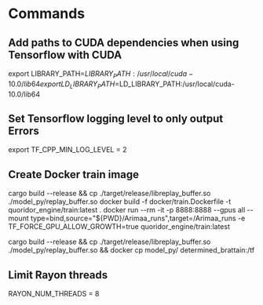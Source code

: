 # Commands

## Add paths to CUDA dependencies when using Tensorflow with CUDA

export LIBRARY_PATH=$LIBRARY_PATH:/usr/local/cuda-10.0/lib64
export LD_LIBRARY_PATH=$LD_LIBRARY_PATH:/usr/local/cuda-10.0/lib64

## Set Tensorflow logging level to only output Errors

export TF_CPP_MIN_LOG_LEVEL = 2

## Create Docker train image

cargo build --release && cp ./target/release/libreplay_buffer.so ./model_py/replay_buffer.so
docker build -f docker/train.Dockerfile -t quoridor_engine/train:latest .
docker run --rm -it -p 8888:8888 --gpus all --mount type=bind,source="${PWD}/Arimaa_runs",target=/Arimaa_runs -e TF_FORCE_GPU_ALLOW_GROWTH=true quoridor_engine/train:latest

cargo build --release && cp ./target/release/libreplay_buffer.so ./model_py/replay_buffer.so && docker cp model_py/ determined_brattain:/tf

## Limit Rayon threads

RAYON_NUM_THREADS = 8
